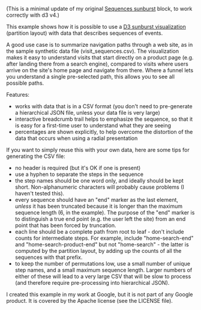(This is a minimal update of my original [Sequences sunburst](http://bl.ocks.org/kerryrodden/7090426) block, to work correctly with d3 v4.)

This example shows how it is possible to use a [D3 sunburst visualization](http://bl.ocks.org/mbostock/4063423) (partition layout) with data that describes sequences of events.

A good use case is to summarize navigation paths through a web site, as in the sample synthetic data file (visit_sequences.csv). The visualization makes it easy to understand visits that start directly on a product page (e.g. after landing there from a search engine), compared to visits where users arrive on the site's home page and navigate from there. Where a funnel lets you understand a single pre-selected path, this allows you to see all possible paths.

Features:

* works with data that is in a CSV format (you don't need to pre-generate a hierarchical JSON file, unless your data file is very large)
* interactive breadcrumb trail helps to emphasize the sequence, so that it is easy for a first-time user to understand what they are seeing
* percentages are shown explicitly, to help overcome the distortion of the data that occurs when using a radial presentation

If you want to simply reuse this with your own data, here are some tips for generating the CSV file:

* no header is required (but it's OK if one is present)
* use a hyphen to separate the steps in the sequence
* the step names should be one word only, and ideally should be kept short. Non-alphanumeric characters will probably cause problems (I haven't tested this).
* every sequence should have an "end" marker as the last element, *unless* it has been truncated because it is longer than the maximum sequence length (6, in the example). The purpose of the "end" marker is to distinguish a true end point (e.g. the user left the site) from an end point that has been forced by truncation.
* each line should be a complete path from root to leaf - don't include counts for intermediate steps. For example, include "home-search-end" and "home-search-product-end" but not "home-search" - the latter is computed by the partition layout, by adding up the counts of all the sequences with that prefix.
* to keep the number of permutations low, use a small number of unique step names, and a small maximum sequence length. Larger numbers of either of these will lead to a very large CSV that will be slow to process (and therefore require pre-processing into hierarchical JSON).

I created this example in my work at Google, but it is not part of any Google product. It is covered by the Apache license (see the LICENSE file).
